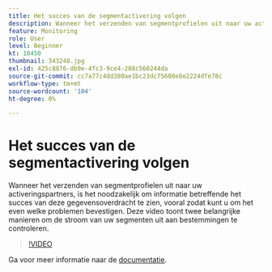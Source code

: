 ```yaml
---
title: Het succes van de segmentactivering volgen
description: Wanneer het verzenden van segmentprofielen uit naar uw activeringspartners, is het noodzakelijk om informatie betreffende het succes van deze gegevensoverdracht, vooral zo te zien y.. (De beschrijvingen zouden tussen 60 en 160 karakters moeten zijn)
feature: Monitoring
role: User
level: Beginner
kt: 10450
thumbnail: 343248.jpg
exl-id: 425c8876-db9e-4fc3-9ce4-208c560244da
source-git-commit: cc7a77c4dd380ae1bc23dc75608e8e2224dfe78c
workflow-type: tm+mt
source-wordcount: '104'
ht-degree: 0%

---
```


# Het succes van de segmentactivering volgen

Wanneer het verzenden van segmentprofielen uit naar uw activeringspartners, is het noodzakelijk om informatie betreffende het succes van deze gegevensoverdracht te zien, vooral zodat kunt u om het even welke problemen bevestigen. Deze video toont twee belangrijke manieren om de stroom van uw segmenten uit aan bestemmingen te controleren.

>[!VIDEO](https://video.tv.adobe.com/v/343248/?quality=12&learn=on)

Ga voor meer informatie naar de [documentatie](https://experienceleague.adobe.com/docs/experience-platform/dataflows/ui/monitor-segments.html?lang=en).
